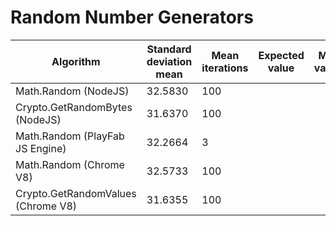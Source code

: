 Random Number Generators
================
| Algorithm                          | Standard deviation mean | Mean iterations | Expected value | Min value | Max value |
| ---------------------------------- | ----------------------- | --------------- | -------------- | --------- | --------- |
| Math.Random (NodeJS)               | 32.5830                 | 100 | | | |
| Crypto.GetRandomBytes (NodeJS)     | 31.6370                 | 100 | | | |
| Math.Random (PlayFab JS Engine)    | 32.2664                 | 3   | | | |
| Math.Random (Chrome V8)            | 32.5733                 | 100 | | | |
| Crypto.GetRandomValues (Chrome V8) | 31.6355                 | 100 | | | |
